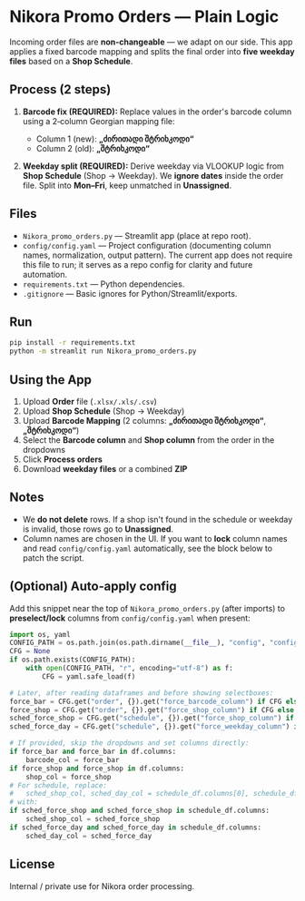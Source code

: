 # Nikora Promo Orders — Plain Logic

Incoming order files are **non-changeable** — we adapt on our side. This app applies a fixed barcode mapping and splits the final order into **five weekday files** based on a **Shop Schedule**.

## Process (2 steps)
1. **Barcode fix (REQUIRED):** Replace values in the order's barcode column using a 2‑column Georgian mapping file:

   - Column 1 (new): **„ძირითადი შტრიხკოდი“**
   - Column 2 (old): **„შტრიხკოდი“**

2. **Weekday split (REQUIRED):** Derive weekday via VLOOKUP logic from **Shop Schedule** (Shop → Weekday). We **ignore dates** inside the order file. Split into **Mon–Fri**, keep unmatched in **Unassigned**.

## Files
- `Nikora_promo_orders.py` — Streamlit app (place at repo root).
- `config/config.yaml` — Project configuration (documenting column names, normalization, output pattern). The current app does not require this file to run; it serves as a repo config for clarity and future automation.
- `requirements.txt` — Python dependencies.
- `.gitignore` — Basic ignores for Python/Streamlit/exports.

## Run
```bash
pip install -r requirements.txt
python -m streamlit run Nikora_promo_orders.py
```

## Using the App
1. Upload **Order** file (`.xlsx/.xls/.csv`)
2. Upload **Shop Schedule** (Shop → Weekday)
3. Upload **Barcode Mapping** (2 columns: **„ძირითადი შტრიხკოდი“**, **„შტრიხკოდი“**)
4. Select the **Barcode column** and **Shop column** from the order in the dropdowns
5. Click **Process orders**
6. Download **weekday files** or a combined **ZIP**

## Notes
- We **do not delete** rows. If a shop isn't found in the schedule or weekday is invalid, those rows go to **Unassigned**.
- Column names are chosen in the UI. If you want to **lock** column names and read `config/config.yaml` automatically, see the block below to patch the script.

## (Optional) Auto‑apply config
Add this snippet near the top of `Nikora_promo_orders.py` (after imports) to **preselect/lock** columns from `config/config.yaml` when present:
```python
import os, yaml
CONFIG_PATH = os.path.join(os.path.dirname(__file__), "config", "config.yaml")
CFG = None
if os.path.exists(CONFIG_PATH):
    with open(CONFIG_PATH, "r", encoding="utf-8") as f:
        CFG = yaml.safe_load(f)

# Later, after reading dataframes and before showing selectboxes:
force_bar = CFG.get("order", {}).get("force_barcode_column") if CFG else None
force_shop = CFG.get("order", {}).get("force_shop_column") if CFG else None
sched_force_shop = CFG.get("schedule", {}).get("force_shop_column") if CFG else None
sched_force_day = CFG.get("schedule", {}).get("force_weekday_column") if CFG else None

# If provided, skip the dropdowns and set columns directly:
if force_bar and force_bar in df.columns:
    barcode_col = force_bar
if force_shop and force_shop in df.columns:
    shop_col = force_shop
# For schedule, replace:
#   sched_shop_col, sched_day_col = schedule_df.columns[0], schedule_df.columns[1]
# with:
if sched_force_shop and sched_force_shop in schedule_df.columns:
    sched_shop_col = sched_force_shop
if sched_force_day and sched_force_day in schedule_df.columns:
    sched_day_col = sched_force_day
```

## License
Internal / private use for Nikora order processing.
